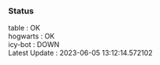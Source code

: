 ### Status


table : OK  
hogwarts : OK  
icy-bot : DOWN  
Latest Update : 2023-06-05 13:12:14.572102
